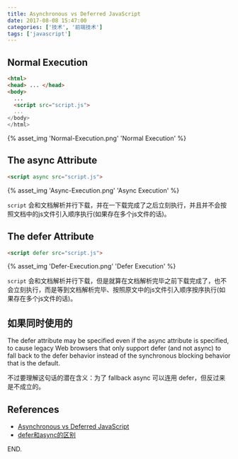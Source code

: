 ```yaml
---
title: Asynchronous vs Deferred JavaScript
date: 2017-08-08 15:47:00
categories: ['技术', '前端技术']
tags: ['javascript']
---
```


## Normal Execution

```html
<html>
<head> ... </head>
<body>
  ...
  <script src="script.js">
  ...
</body>
</html>
```

{% asset_img 'Normal-Execution.png' 'Normal Execution' %}

## The async Attribute

```html
<script async src="script.js">
```

{% asset_img 'Async-Execution.png' 'Async Execution' %}

`script` 会和文档解析并行下载，并在一下载完成了之后立刻执行，并且并不会按照文档中的js文件引入顺序执行(如果存在多个js文件的话)。

## The defer Attribute

```html
<script defer src="script.js">
```

{% asset_img 'Defer-Execution.png' 'Defer Execution' %}

`script` 会和文档解析并行下载，但是就算在文档解析完毕之前下载完成了，也不会立刻执行，而是等到文档解析完毕、按照原文中的js文件引入顺序按序执行(如果存在多个js文件的话)。

## 如果同时使用的

The defer attribute may be specified even if the async attribute is specified, to cause legacy Web browsers that only support defer (and not async) to fall back to the defer behavior instead of the synchronous blocking behavior that is the default.

不过要理解这句话的潜在含义：为了 fallback async 可以连用 defer，但反过来是不成立的。

## References

- [Asynchronous vs Deferred JavaScript](https://bitsofco.de/async-vs-defer/)
- [defer和async的区别](https://segmentfault.com/q/1010000000640869)

END.
